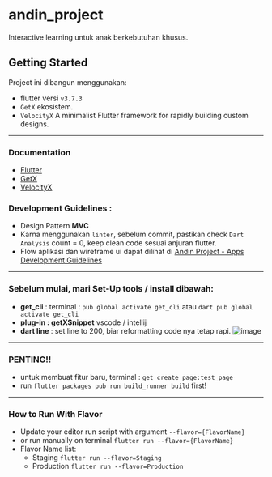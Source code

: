 # andin_project

Interactive learning untuk anak berkebutuhan khusus.

## Getting Started

Project ini dibangun menggunakan:
- flutter versi `v3.7.3`
- `GetX` ekosistem.
- `VelocityX` A minimalist Flutter framework for rapidly building custom designs.

---

### Documentation
- [Flutter](https://docs.flutter.dev/)
- [GetX](https://chornthorn.github.io/getx-docs/index)
- [VelocityX](https://velocityx.dev/docs/install)

### Development Guidelines :
- Design Pattern **MVC**
- Karna menggunakan `linter`, sebelum commit, pastikan check `Dart Analysis` count = 0, keep clean code sesuai anjuran flutter.
- Flow aplikasi dan wireframe ui dapat dilihat di [Andin Project - Apps Development Guidelines](https://drive.google.com/file/d/1p60wrGuoBrOqHhQlR6UVq_gjeWzZdVa2/view?usp=sharing)

---

### Sebelum mulai, mari Set-Up tools / install dibawah:

- **get_cli** : terminal : `pub global activate get_cli` atau `dart pub global activate get_cli`
- **plug-in : getXSnippet** vscode / intellij
- **dart line** : set line to 200, biar reformatting code nya tetap rapi. ![image](https://user-images.githubusercontent.com/36602270/142856350-d62bfe1b-7af2-43de-8455-ace88a92078e.png)

---

### PENTING!!
- untuk membuat fitur baru, terminal : `get create page:test_page`
- run `flutter packages pub run build_runner build` first!

---

### How to Run With Flavor
- Update your editor run script with argument `--flavor={FlavorName}`
- or run manually on terminal `flutter run --flavor={FlavorName}`
- Flavor Name list:
    - Staging ```flutter run --flavor=Staging```
    - Production ```flutter run --flavor=Production```